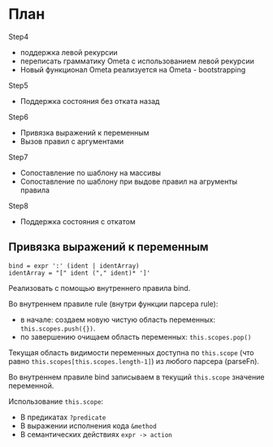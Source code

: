 # План

Step4
- поддержка левой рекурсии
- переписать грамматику Ometa с использованием левой рекурсии
- Новый функционал Ometa реализуется на Ometa - bootstrapping

Step5
- Поддержка состояния без отката назад

Step6
- Привязка выражений к переменным
- Вызов правил с аргументами

Step7
- Сопоставление по шаблону на массивы
- Сопоставление по шаблону при выдове правил на агрументы правила

Step8
- Поддержка состояния с откатом

## Привязка выражений к переменным

    bind = expr ':' (ident | identArray)
    identArray = "[" ident ("," ident)* ']'

Реализовать с помощью внутреннего правила bind. 

Во внутреннем правиле rule (внутри функции парсера rule): 
- в начале: создаем новую чистую область переменных: `this.scopes.push({})`. 
- по завершению очищаем область переменных: `this.scopes.pop()`

Текущая область видимости переменных доступна по `this.scope` (что равно `this.scopes[this.scopes.length-1]`) из любого парсера (parseFn).

Во внутреннем правиле bind записываем в текущий `this.scope` значение переменной. 

Использование `this.scope`:
- В предикатах `?predicate`
- В выражении исполнения кода `&method`
- В семантических действиях `expr -> action`
